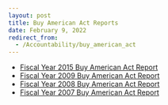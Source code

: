 ```yaml
---
layout: post
title: Buy American Act Reports
date: February 9, 2022
redirect_from:
  - /Accountability/buy_american_act
---
```

* [Fiscal Year 2015 Buy American Act Report](https://ncd.gov/sites/default/files/Buy%20American%20Report%202015.pdf)
* [Fiscal Year 2009 Buy American Act Report](https://ncd.gov/Accountability/buy_american_act/03222009)
* [Fiscal Year 2008 Buy American Act Report](https://ncd.gov/Accountability/buy_american_act/Oct222008)
* [Fiscal Year 2007 Buy American Act Report](https://ncd.gov/Accountability/buy_american_act/Aug62008)
